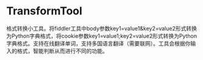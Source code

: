 # TransformTool
格式转换小工具。将fiddler工具中body参数key1=value1&amp;key2=value2形式转换为Python字典格式，将cookie参数key1=value1;key2=value2形式转换为Python字典格式。支持在线翻译单词，支持多国语言翻译（需要联网）。工具会根据你输入的格式，智能判断从而进行不同的功能。
